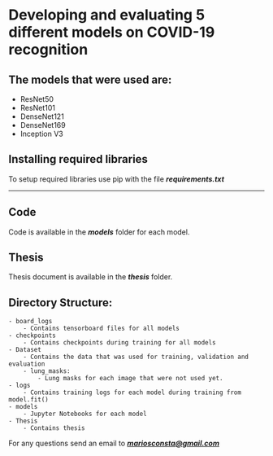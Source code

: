 # Developing and evaluating 5 different models on COVID-19 recognition

## The models that were used are:

- ResNet50
- ResNet101
- DenseNet121
- DenseNet169
- Inception V3

## Installing required libraries

To setup required libraries use pip with the file ***requirements.txt***

---

## Code

Code is available in the ***models*** folder for each model.

## Thesis

Thesis document is available in the ***thesis*** folder.

## Directory Structure:

	- board_logs
		- Contains tensorboard files for all models
	- checkpoints
		- Contains checkpoints during training for all models
	- Dataset
		- Contains the data that was used for training, validation and evaluation
		- lung_masks:
			- Lung masks for each image that were not used yet.
	- logs
		- Contains training logs for each model during training from model.fit()
	- models
		- Jupyter Notebooks for each model
	- Thesis
		- Contains thesis

For any questions send an email to ***mariosconsta@gmail.com***
